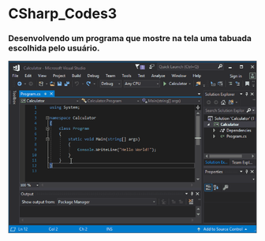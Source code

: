 # CSharp_Codes3
### Desenvolvendo um programa que mostre na tela uma tabuada escolhida pelo usuário.

<img align="center" alt="Ray-imgC#" src="https://github.com/Raylla-Silva12/CShap_Codes1/blob/main/img/cod_csharp.gif"></img>

